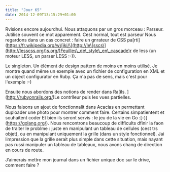 ```yaml
---
title: "Jour 65"
date: 2014-12-09T13:15:29+01:00
---
```


Rvisions encore aujourdhui. Nous attaquons par un gros morceau :
Parseur. Jutilise souvent ce mot apparement. Cest normal, tout est
parseur Nous regardons dans un cas concret : faire un gnrateur de CSS
pa\[rti\](https://fr.wikipedia.org/w\[iki/\](http://le\[sscs\](http://lesscss.org/)s.org/)Feuilles\_de\_style\_en\_cascade)r
de less (un moteur LESS, un parser LESS :-)).

Le singleton. Un élément de design pattern de moins en moins utilisé. Je
montre quand même un exemple avec un fichier de configuration en XML et
un object configurator en Ruby. Ça n'a pas de
sens, mais c'est pour l'exemple :-)

Ensuite nous abordons des notions de render dans Ra\[ils.
\](http://rubyonrails.org/)Le contrlleur puis les vues partielles.

Nous faisons un ajout de fonctionnalit dans Acacias en permettant
duploader une photo pour montrer comment faire. Certains simpatientent
et souhaitent coder Et bien ils seront servis : le jeu de la vie en Go
:\[-)\](https://golang.org/). Nous rencontrons beaucoup de difficults
dfinir la faon de traiter le problme : juste en manipulant un tableau de
cellules (cest trs objet), ou en manipulant uniquement la grille (dans
un style fonctionnel). Jai limpression que la grille serait plus simple
dans cette situation, mais nayant pas russi manipuler un tableau de
tableaux, nous avons chang de direction en cours de route.

J’aimerais mettre mon journal dans un fichier unique doc sur le drive,
comment faire ?


